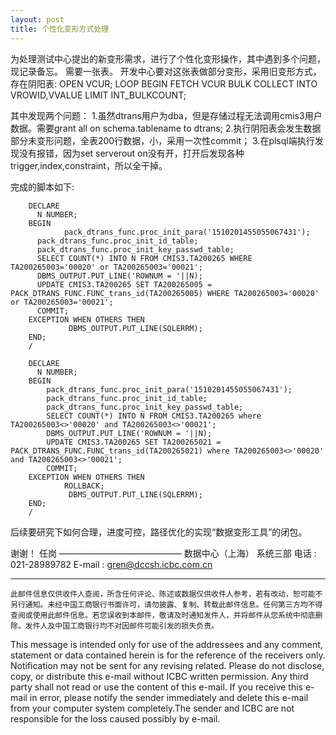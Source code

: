 ```yaml
--- 
layout: post 
title: 个性化变形方式处理 
--- 
```


为处理测试中心提出的新变形需求，进行了个性化变形操作，其中遇到多个问题，现记录备忘。 
需要一张表。 
开发中心要对这张表做部分变形，采用旧变形方式，存在阴阳表: 
    OPEN VCUR; 
    LOOP 
    BEGIN 
        FETCH VCUR BULK COLLECT INTO VROWID,VVALUE LIMIT INT_BULKCOUNT; 

其中发现两个问题： 
    1.虽然dtrans用户为dba，但是存储过程无法调用cmis3用户数据。需要grant all on schema.tablename to dtrans; 
    2.执行阴阳表会发生数据部分未变形问题，全表200行数据，小，采用一次性commit； 
    3.在plsql端执行发现没有报错，因为set serverout on没有开，打开后发现各种trigger,index,constraint，所以全干掉。 

完成的脚本如下: 

        DECLARE 
          N NUMBER; 
        BEGIN 
                pack_dtrans_func.proc_init_para('1510201455055067431'); 
          pack_dtrans_func.proc_init_id_table; 
          pack_dtrans_func.proc_init_key_passwd_table; 
          SELECT COUNT(*) INTO N FROM CMIS3.TA200265 WHERE TA200265003='00020' or TA200265003='00021'; 
          DBMS_OUTPUT.PUT_LINE('ROWNUM = '||N); 
          UPDATE CMIS3.TA200265 SET TA200265005 = PACK_DTRANS_FUNC.FUNC_trans_id(TA200265005) WHERE TA200265003='00020' or TA200265003='00021'; 
          COMMIT; 
        EXCEPTION WHEN OTHERS THEN 
                 DBMS_OUTPUT.PUT_LINE(SQLERRM); 
        END; 
        / 
        
        DECLARE 
          N NUMBER; 
        BEGIN 
            pack_dtrans_func.proc_init_para('1510201455055067431'); 
            pack_dtrans_func.proc_init_id_table; 
            pack_dtrans_func.proc_init_key_passwd_table; 
            SELECT COUNT(*) INTO N FROM CMIS3.TA200265 where TA200265003<>'00020' and TA200265003<>'00021'; 
            DBMS_OUTPUT.PUT_LINE('ROWNUM = '||N); 
            UPDATE CMIS3.TA200265 SET TA200265021 = PACK_DTRANS_FUNC.FUNC_trans_id(TA200265021) where TA200265003<>'00020' and TA200265003<>'00021'; 
            COMMIT; 
        EXCEPTION WHEN OTHERS THEN 
                ROLLBACK; 
                 DBMS_OUTPUT.PUT_LINE(SQLERRM); 
        END; 
        / 

后续要研究下如何合理，进度可控，路径优化的实现“数据变形工具”的闭包。 


谢谢！
 	任岗
——————————————
数据中心（上海） 系统三部
电话 : 021-28989782
E-mail : gren@dccsh.icbc.com.cn


---------------------------------------------------------------------     
    此邮件信息仅供收件人查阅，所含任何评论、陈述或数据仅供收件人参考，若有改动，恕可能不另行通知。未经中国工商银行书面许可，请勿披露、复制、转载此邮件信息。任何第三方均不得查阅或使用此邮件信息。若您误收到本邮件，敬请及时通知发件人，并将邮件从您系统中彻底删除。发件人及中国工商银行均不对因邮件可能引发的损失负责。
This message is intended only for use of the addressees and any comment, statement or data contained herein is for the reference of the receivers only. Notification may not be sent for any revising related. Please do not disclose, copy, or distribute this e-mail without ICBC written permission. Any third party shall not read or use the content of this e-mail. If you receive this e-mail in error, please notify the sender immediately and delete this e-mail from your computer system completely.The sender and ICBC are not responsible for the loss caused possibly by e-mail.
